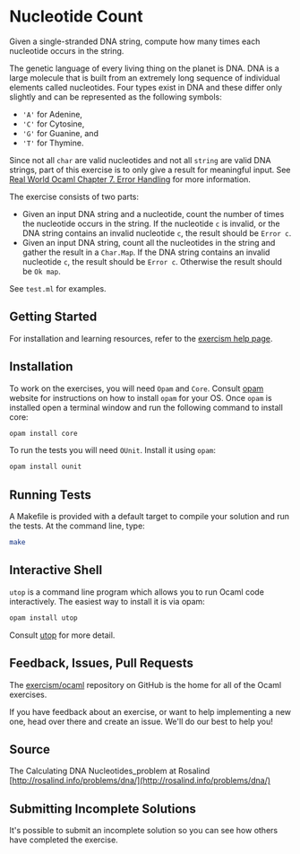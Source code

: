 # Nucleotide Count

Given a single-stranded DNA string, compute how many times each nucleotide
occurs in the string.

The genetic language of every living thing on the planet is DNA.  DNA is a
large molecule that is built from an extremely long sequence of individual
elements called nucleotides.  Four types exist in DNA and these differ only
slightly and can be represented as the following symbols:

- `'A'` for Adenine,
- `'C'` for Cytosine,
- `'G'` for Guanine, and
- `'T'` for Thymine.

Since not all `char` are valid nucleotides and not all `string` are valid
DNA strings, part of this exercise is to only give a result for meaningful
input. See [Real World Ocaml Chapter 7. Error Handling][rwo7] for more
information.

[rwo7]: https://v1.realworldocaml.org/v1/en/html/error-handling.html

The exercise consists of two parts:
- Given an input DNA string and a nucleotide, count the number of times the
  nucleotide occurs in the string.  If the nucleotide `c` is invalid, or the
  DNA string contains an invalid nucleotide `c`, the result should be `Error c`.
- Given an input DNA string, count all the nucleotides in the string and
  gather the result in a `Char.Map`.  If the DNA string contains an invalid
  nucleotide `c`, the result should be `Error c`.  Otherwise the result
  should be `Ok map`.

See `test.ml` for examples.

## Getting Started
For installation and learning resources, refer to the
[exercism help page](http://exercism.io/languages/ocaml).

## Installation
To work on the exercises, you will need `Opam` and `Core`. Consult [opam](https://opam.ocaml.org) website for instructions on how to install `opam` for your OS. Once `opam` is installed open a terminal window and run the following command to install core:

```bash
opam install core
```

To run the tests you will need `OUnit`. Install it using `opam`:

```bash
opam install ounit
```

## Running Tests
A Makefile is provided with a default target to compile your solution and run the tests. At the command line, type:

```bash
make
```

## Interactive Shell
`utop` is a command line program which allows you to run Ocaml code interactively. The easiest way to install it is via opam:
```bash
opam install utop
```
Consult [utop](https://github.com/diml/utop/blob/master/README.md) for more detail.

## Feedback, Issues, Pull Requests
The [exercism/ocaml](https://github.com/exercism/ocaml) repository on
GitHub is the home for all of the Ocaml exercises.

If you have feedback about an exercise, or want to help implementing a new
one, head over there and create an issue.  We'll do our best to help you!

## Source

The Calculating DNA Nucleotides_problem at Rosalind [http://rosalind.info/problems/dna/](http://rosalind.info/problems/dna/)

## Submitting Incomplete Solutions
It's possible to submit an incomplete solution so you can see how others have completed the exercise.
